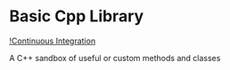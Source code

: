 # Basic Cpp Library

[!Continuous Integration](https://github.com/giuliom/BasicCppLibrary/actions/workflows/CI.yml/badge.svg)

A C++ sandbox of useful or custom methods and classes

